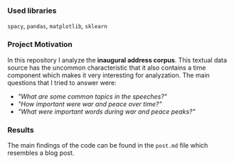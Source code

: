 ### Used libraries ###
`spacy`, `pandas`, `matplotlib`, `sklearn`

### Project Motivation ###
In this repository I analyze the **inaugural address corpus**. This textual data source has the uncommon characteristic that it also contains a time component which makes it very interesting for analyzation. The main questions that I tried to answer were:

- *"What are some common topics in the speeches?"*
- *"How important were war and peace over time?"*
- *"What were important words during war and peace peaks?"*

### Results ###
The main findings of the code can be found in the `post.md` file which resembles a blog post. 
